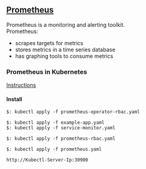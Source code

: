 ## [Prometheus](https://prometheus.io/)

Prometheus is a monitoring and alerting toolkit.  
Prometheus:
* scrapes targets for metrics
* stores metrics in a time series database
* has graphing tools to consume metrics

### Prometheus in Kubernetes

[Instructions](PrometheusKubernetesOperator)

#### Install

```
$: kubectl apply -f prometheus-operator-rbac.yaml

$: kubectl apply -f example-app.yaml
$: kubectl apply -f service-monitor.yaml

$: kubectl apply -f prometheus-rbac.yaml

$: kubectl apply -f prometheus.yaml
```

```
http://Kubectl-Server-Ip:30900
```
